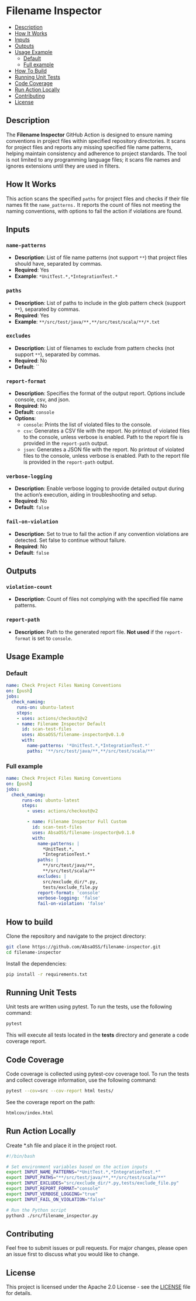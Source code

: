 # Filename Inspector

- [Description](#description)
- [How It Works](#how-it-works)
- [Inputs](#inputs)
- [Outputs](#outputs)
- [Usage Example](#usage-example)
  - [Default](#default)
  - [Full example](#full-example)
- [How To Build](#how-to-build)
- [Running Unit Tests](#running-unit-tests)
- [Code Coverage](#code-coverage)
- [Run Action Locally](#run-action-locally)
- [Contributing](#contributing)
- [License](#license)

## Description
The **Filename Inspector** GitHub Action is designed to ensure naming conventions in project files within specified repository directories. It scans for project files and reports any missing specified file name patterns, helping maintain consistency and adherence to project standards. The tool is not limited to any programming language files; it scans file names and ignores extensions until they are used in filters.

## How It Works
This action scans the specified `paths` for project files and checks if their file names fit the `name_patterns.` It reports the count of files not meeting the naming conventions, with options to fail the action if violations are found.

## Inputs
### `name-patterns`
- **Description**: List of file name patterns (not support `**`) that project files should have, separated by commas.
- **Required**: Yes
- **Example**: `*UnitTest.*,*IntegrationTest.*`

### `paths`
- **Description**: List of paths to include in the glob pattern check (support `**`), separated by commas.
- **Required**: Yes
- **Example**: `**/src/test/java/**,**/src/test/scala/**/*.txt`

### `excludes`
- **Description**: List of filenames to exclude from pattern checks (not support `**`), separated by commas.
- **Required**: No
- **Default**: ``

### `report-format`
- **Description**: Specifies the format of the output report. Options include console, csv, and json.
- **Required**: No
- **Default**: `console`
- **Options**:
  - `console`: Prints the list of violated files to the console.
  - `csv`: Generates a CSV file with the report. No printout of violated files to the console, unless verbose is enabled. Path to the report file is provided in the `report-path` output.
  - `json`: Generates a JSON file with the report. No printout of violated files to the console, unless verbose is enabled. Path to the report file is provided in the `report-path` output.

### `verbose-logging`
- **Description**: Enable verbose logging to provide detailed output during the action’s execution, aiding in troubleshooting and setup.
- **Required**: No
- **Default**: `false`

### `fail-on-violation`
- **Description**: Set to true to fail the action if any convention violations are detected. Set false to continue without failure.
- **Required**: No
- **Default**: `false`

## Outputs
### `violation-count`
- **Description**: Count of files not complying with the specified file name patterns.

### `report-path`
- **Description**: Path to the generated report file. **Not used** if the `report-format` is set to `console`.

## Usage Example
### Default
```yaml
name: Check Project Files Naming Conventions
on: [push]
jobs:
  check_naming:
    runs-on: ubuntu-latest
    steps:
    - uses: actions/checkout@v2
    - name: Filename Inspector Default
      id: scan-test-files
      uses: AbsaOSS/filename-inspector@v0.1.0
      with:
        name-patterns: '*UnitTest.*,*IntegrationTest.*'
        paths: '**/src/test/java/**,**/src/test/scala/**'
```

### Full example
```yaml
name: Check Project Files Naming Conventions
on: [push]
jobs:
  check_naming:
      runs-on: ubuntu-latest
      steps:
        - uses: actions/checkout@v2

        - name: Filename Inspector Full Custom
          id: scan-test-files
          uses: AbsaOSS/filename-inspector@v0.1.0
          with:
            name-patterns: |
              *UnitTest.*,
              *IntegrationTest.*
            paths: |
              **/src/test/java/**,
              **/src/test/scala/**
            excludes: |
              src/exclude_dir/*.py,
              tests/exclude_file.py
            report-format: 'console'
            verbose-logging: 'false'
            fail-on-violation: 'false'
```

## How to build

Clone the repository and navigate to the project directory:

```bash
git clone https://github.com/AbsaOSS/filename-inspector.git
cd filename-inspector
```

Install the dependencies:
```bash
pip install -r requirements.txt
```


## Running Unit Tests
Unit tests are written using pytest. To run the tests, use the following command:

```bash
pytest
```

This will execute all tests located in the __tests__ directory and generate a code coverage report.

## Code Coverage
Code coverage is collected using pytest-cov coverage tool. To run the tests and collect coverage information, use the following command:

```bash
pytest --cov=src --cov-report html tests/
```
See the coverage report on the path:
```bash
htmlcov/index.html
```

## Run Action Locally
Create *.sh file and place it in the project root.
```bash
#!/bin/bash

# Set environment variables based on the action inputs
export INPUT_NAME_PATTERNS="*UnitTest.*,*IntegrationTest.*"
export INPUT_PATHS="**/src/test/java/**,**/src/test/scala/**"
export INPUT_EXCLUDES="src/exclude_dir/*.py,tests/exclude_file.py"
export INPUT_REPORT_FORMAT="console"
export INPUT_VERBOSE_LOGGING="true"
export INPUT_FAIL_ON_VIOLATION="false"

# Run the Python script
python3 ./src/filename_inspector.py
```


## Contributing
Feel free to submit issues or pull requests. For major changes, please open an issue first to discuss what you would like to change.

## License

This project is licensed under the Apache 2.0 License - see the [LICENSE](LICENSE) file for details.
